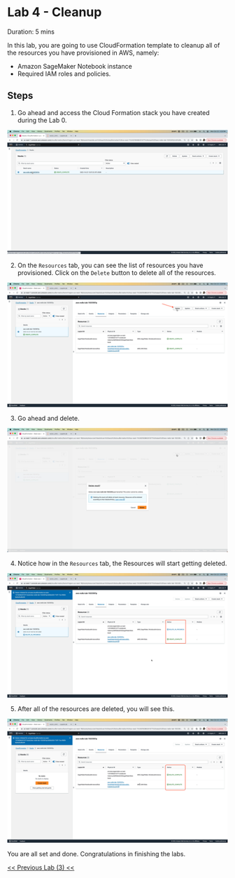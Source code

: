 # Lab 4 - Cleanup
Duration: 5 mins


In this lab, you are going to use CloudFormation template to cleanup all of the resources you have provisioned in AWS, namely:
- Amazon SageMaker Notebook instance
- Required IAM roles and policies.

## Steps

1. Go ahead and access the Cloud Formation stack you have created during the Lab 0.
   
![](images/cleanup-1.png)

2. On the `Resources` tab, you can see the list of resources you have provisioned. Click on the `Delete` button to delete all of the resources.
   
![](images/cleanup-2.png)

3. Go ahead and delete.
   
![](images/cleanup-3.png)

4. Notice how in the `Resources` tab, the Resources will start getting deleted.
   
![](images/cleanup-4.png)

5. After all of the resources are deleted, you will see this.
    
![](images/cleanup-5.png)

You are all set and done. Congratulations in finishing the labs.


[<< Previous Lab (3) <<](../Lab&#32;3&#32;-&#32;Getting&#32;started&#32;with&#32;VSS&#32;on&#32;Redis&#32;Enterprise&#32;Cloud)
